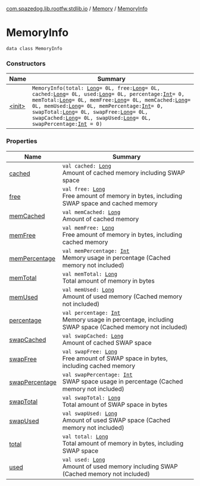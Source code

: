 [com.spazedog.lib.rootfw.stdlib.io](../../index.md) / [Memory](../index.md) / [MemoryInfo](.)

# MemoryInfo

`data class MemoryInfo`

### Constructors

| Name | Summary |
|---|---|
| [&lt;init&gt;](-init-.md) | `MemoryInfo(total: `[`Long`](https://kotlinlang.org/api/latest/jvm/stdlib/kotlin/-long/index.html)` = 0L, free: `[`Long`](https://kotlinlang.org/api/latest/jvm/stdlib/kotlin/-long/index.html)` = 0L, cached: `[`Long`](https://kotlinlang.org/api/latest/jvm/stdlib/kotlin/-long/index.html)` = 0L, used: `[`Long`](https://kotlinlang.org/api/latest/jvm/stdlib/kotlin/-long/index.html)` = 0L, percentage: `[`Int`](https://kotlinlang.org/api/latest/jvm/stdlib/kotlin/-int/index.html)` = 0, memTotal: `[`Long`](https://kotlinlang.org/api/latest/jvm/stdlib/kotlin/-long/index.html)` = 0L, memFree: `[`Long`](https://kotlinlang.org/api/latest/jvm/stdlib/kotlin/-long/index.html)` = 0L, memCached: `[`Long`](https://kotlinlang.org/api/latest/jvm/stdlib/kotlin/-long/index.html)` = 0L, memUsed: `[`Long`](https://kotlinlang.org/api/latest/jvm/stdlib/kotlin/-long/index.html)` = 0L, memPercentage: `[`Int`](https://kotlinlang.org/api/latest/jvm/stdlib/kotlin/-int/index.html)` = 0, swapTotal: `[`Long`](https://kotlinlang.org/api/latest/jvm/stdlib/kotlin/-long/index.html)` = 0L, swapFree: `[`Long`](https://kotlinlang.org/api/latest/jvm/stdlib/kotlin/-long/index.html)` = 0L, swapCached: `[`Long`](https://kotlinlang.org/api/latest/jvm/stdlib/kotlin/-long/index.html)` = 0L, swapUsed: `[`Long`](https://kotlinlang.org/api/latest/jvm/stdlib/kotlin/-long/index.html)` = 0L, swapPercentage: `[`Int`](https://kotlinlang.org/api/latest/jvm/stdlib/kotlin/-int/index.html)` = 0)` |

### Properties

| Name | Summary |
|---|---|
| [cached](cached.md) | `val cached: `[`Long`](https://kotlinlang.org/api/latest/jvm/stdlib/kotlin/-long/index.html)<br>Amount of cached memory including SWAP space |
| [free](free.md) | `val free: `[`Long`](https://kotlinlang.org/api/latest/jvm/stdlib/kotlin/-long/index.html)<br>Free amount of memory in bytes, including SWAP space and cached memory |
| [memCached](mem-cached.md) | `val memCached: `[`Long`](https://kotlinlang.org/api/latest/jvm/stdlib/kotlin/-long/index.html)<br>Amount of cached memory |
| [memFree](mem-free.md) | `val memFree: `[`Long`](https://kotlinlang.org/api/latest/jvm/stdlib/kotlin/-long/index.html)<br>Free amount of memory in bytes, including cached memory |
| [memPercentage](mem-percentage.md) | `val memPercentage: `[`Int`](https://kotlinlang.org/api/latest/jvm/stdlib/kotlin/-int/index.html)<br>Memory usage in percentage (Cached memory not included) |
| [memTotal](mem-total.md) | `val memTotal: `[`Long`](https://kotlinlang.org/api/latest/jvm/stdlib/kotlin/-long/index.html)<br>Total amount of memory in bytes |
| [memUsed](mem-used.md) | `val memUsed: `[`Long`](https://kotlinlang.org/api/latest/jvm/stdlib/kotlin/-long/index.html)<br>Amount of used memory (Cached memory not included) |
| [percentage](percentage.md) | `val percentage: `[`Int`](https://kotlinlang.org/api/latest/jvm/stdlib/kotlin/-int/index.html)<br>Memory usage in percentage, including SWAP space (Cached memory not included) |
| [swapCached](swap-cached.md) | `val swapCached: `[`Long`](https://kotlinlang.org/api/latest/jvm/stdlib/kotlin/-long/index.html)<br>Amount of cached SWAP space |
| [swapFree](swap-free.md) | `val swapFree: `[`Long`](https://kotlinlang.org/api/latest/jvm/stdlib/kotlin/-long/index.html)<br>Free amount of SWAP space in bytes, including cached memory |
| [swapPercentage](swap-percentage.md) | `val swapPercentage: `[`Int`](https://kotlinlang.org/api/latest/jvm/stdlib/kotlin/-int/index.html)<br>SWAP space usage in percentage (Cached memory not included) |
| [swapTotal](swap-total.md) | `val swapTotal: `[`Long`](https://kotlinlang.org/api/latest/jvm/stdlib/kotlin/-long/index.html)<br>Total amount of SWAP space in bytes |
| [swapUsed](swap-used.md) | `val swapUsed: `[`Long`](https://kotlinlang.org/api/latest/jvm/stdlib/kotlin/-long/index.html)<br>Amount of used SWAP space (Cached memory not included) |
| [total](total.md) | `val total: `[`Long`](https://kotlinlang.org/api/latest/jvm/stdlib/kotlin/-long/index.html)<br>Total amount of memory in bytes, including SWAP space |
| [used](used.md) | `val used: `[`Long`](https://kotlinlang.org/api/latest/jvm/stdlib/kotlin/-long/index.html)<br>Amount of used memory including SWAP (Cached memory not included) |
